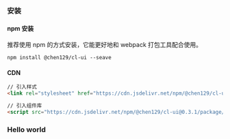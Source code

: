 ### 安装
#### npm 安装
推荐使用 npm 的方式安装，它能更好地和 webpack 打包工具配合使用。
```
npm install @chen129/cl-ui --seave
```
#### CDN
```html
// 引入样式
<link rel="stylesheet" href="https://cdn.jsdelivr.net/npm/@chen129/cl-ui@0.3.1/package/clUi.css">

// 引入组件库
<script src="https://cdn.jsdelivr.net/npm/@chen129/cl-ui@0.3.1/package/clUi.umd.min.js"></script>
```
### Hello world